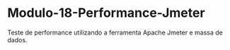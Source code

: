 # Modulo-18-Performance-Jmeter
Teste de performance utilizando a ferramenta Apache Jmeter e massa de dados.
